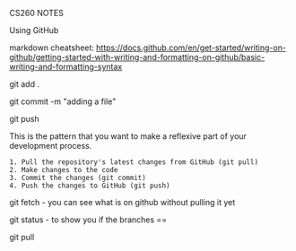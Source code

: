CS260 NOTES

Using GitHub

markdown cheatsheet: https://docs.github.com/en/get-started/writing-on-github/getting-started-with-writing-and-formatting-on-github/basic-writing-and-formatting-syntax 


git add .

git commit -m "adding a file"

git push


This is the pattern that you want to make a reflexive part of your development process.

    1. Pull the repository's latest changes from GitHub (git pull)
    2. Make changes to the code
    3. Commit the changes (git commit)
    4. Push the changes to GitHub (git push)

git fetch - you can see what is on github without pulling it yet

git status - to show you if the branches ==

git pull


